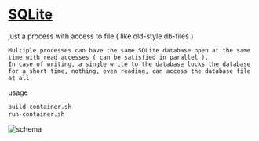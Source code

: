 # [SQLite](https://www.sqlite.org/)
just a process with access to file ( like old-style db-files )
```text
Multiple processes can have the same SQLite database open at the same time with read accesses ( can be satisfied in parallel ).
In case of writing, a single write to the database locks the database for a short time, nothing, even reading, can access the database file at all.
```

usage
```sh
build-container.sh
run-container.sh
```
![schema](https://i.postimg.cc/fyfcsW49/sqlite-docker-schema.png)

